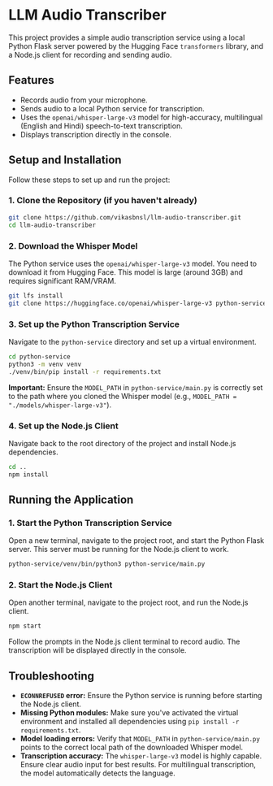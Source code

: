 # LLM Audio Transcriber

This project provides a simple audio transcription service using a local Python Flask server powered by the Hugging Face `transformers` library, and a Node.js client for recording and sending audio.

## Features

- Records audio from your microphone.
- Sends audio to a local Python service for transcription.
- Uses the `openai/whisper-large-v3` model for high-accuracy, multilingual (English and Hindi) speech-to-text transcription.
- Displays transcription directly in the console.

## Setup and Installation

Follow these steps to set up and run the project:

### 1. Clone the Repository (if you haven't already)

```bash
git clone https://github.com/vikasbnsl/llm-audio-transcriber.git
cd llm-audio-transcriber
```

### 2. Download the Whisper Model

The Python service uses the `openai/whisper-large-v3` model. You need to download it from Hugging Face. This model is large (around 3GB) and requires significant RAM/VRAM.

```bash
git lfs install
git clone https://huggingface.co/openai/whisper-large-v3 python-service/models/whisper-large-v3
```

### 3. Set up the Python Transcription Service

Navigate to the `python-service` directory and set up a virtual environment.

```bash
cd python-service
python3 -m venv venv
./venv/bin/pip install -r requirements.txt
```

**Important:** Ensure the `MODEL_PATH` in `python-service/main.py` is correctly set to the path where you cloned the Whisper model (e.g., `MODEL_PATH = "./models/whisper-large-v3"`).

### 4. Set up the Node.js Client

Navigate back to the root directory of the project and install Node.js dependencies.

```bash
cd ..
npm install
```

## Running the Application

### 1. Start the Python Transcription Service

Open a new terminal, navigate to the project root, and start the Python Flask server. This server must be running for the Node.js client to work.

```bash
python-service/venv/bin/python3 python-service/main.py
```

### 2. Start the Node.js Client

Open another terminal, navigate to the project root, and run the Node.js client.

```bash
npm start
```

Follow the prompts in the Node.js client terminal to record audio. The transcription will be displayed directly in the console.

## Troubleshooting

- **`ECONNREFUSED` error:** Ensure the Python service is running before starting the Node.js client.
- **Missing Python modules:** Make sure you've activated the virtual environment and installed all dependencies using `pip install -r requirements.txt`.
- **Model loading errors:** Verify that `MODEL_PATH` in `python-service/main.py` points to the correct local path of the downloaded Whisper model.
- **Transcription accuracy:** The `whisper-large-v3` model is highly capable. Ensure clear audio input for best results. For multilingual transcription, the model automatically detects the language.
